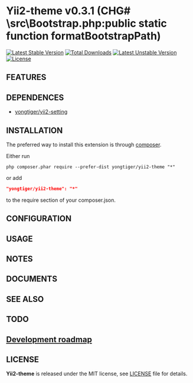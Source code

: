 # Yii2-theme v0.3.1 (CHG# \src\Bootstrap.php:public static function formatBootstrapPath)

[![Latest Stable Version](https://poser.pugx.org/yongtiger/yii2-theme/v/stable)](https://packagist.org/packages/yongtiger/yii2-theme)
[![Total Downloads](https://poser.pugx.org/yongtiger/yii2-theme/downloads)](https://packagist.org/packages/yongtiger/yii2-theme) 
[![Latest Unstable Version](https://poser.pugx.org/yongtiger/yii2-theme/v/unstable)](https://packagist.org/packages/yongtiger/yii2-theme)
[![License](https://poser.pugx.org/yongtiger/yii2-theme/license)](https://packagist.org/packages/yongtiger/yii2-theme)


## FEATURES


## DEPENDENCES

* [yongtiger/yii2-setting](https://github.com/yongtiger/yii2-setting)


## INSTALLATION   

The preferred way to install this extension is through [composer](http://getcomposer.org/download/).

Either run

```
php composer.phar require --prefer-dist yongtiger/yii2-theme "*"
```

or add

```json
"yongtiger/yii2-theme": "*"
```

to the require section of your composer.json.


## CONFIGURATION


## USAGE


## NOTES


## DOCUMENTS


## SEE ALSO


## TODO


## [Development roadmap](docs/development-roadmap.md)


## LICENSE 
**Yii2-theme** is released under the MIT license, see [LICENSE](https://opensource.org/licenses/MIT) file for details.
